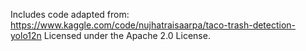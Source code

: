 Includes code adapted from:
https://www.kaggle.com/code/nujhatraisaarpa/taco-trash-detection-yolo12n
Licensed under the Apache 2.0 License.
